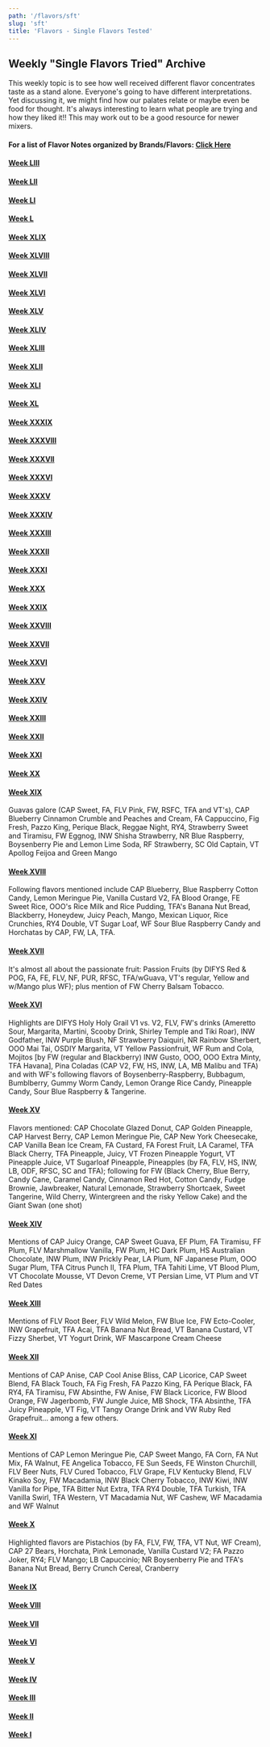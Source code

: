```yaml
---
path: '/flavors/sft'
slug: 'sft'
title: 'Flavors - Single Flavors Tested'
---
```


## Weekly "Single Flavors Tried" Archive
This weekly topic is to see how well received different flavor concentrates taste as a stand alone.  Everyone's going to have different interpretations.  Yet discussing it, we might find how our palates relate or maybe even be food for thought.  It's always interesting to learn what people are trying and how they liked it!!  This may work out to be a good resource for newer mixers. 


 #### For a list of Flavor Notes organized by Brands/Flavors: [Click Here](https://link.diyejuice.org/notes)

 #### [Week LIII](https://redd.it/fyet35)
 #### [Week LII](https://redd.it/ftwb66)
 #### [Week LI](https://redd.it/fpny13)
 #### [Week L](https://redd.it/fljy9f)
 #### [Week XLIX](https://redd.it/fhtfkm)
 #### [Week XLVIII](https://redd.it/fecptp)
 #### [Week XLVII](https://redd.it/fapth2)
 #### [Week XLVI](https://redd.it/f3s7r9)
 #### [Week XLV](http://redd.it/et1f7f)
 #### [Week XLIV](http://redd.it/epr3s0)
 #### [Week XLIII](http://redd.it/emi3o9)
 #### [Week XLII](http://redd.it/ejimo4)
 #### [Week XLI](http://redd.it/eg4w0v)
 #### [Week XL](http://redd.it/ed2hng)
 #### [Week XXXIX](http://redd.it/e9xef0)
 #### [Week XXXVIII](https://redd.it/e6po1x)
 #### [Week XXXVII](https://redd.it/dzndrg)
 #### [Week XXXVI](https://redd.it/dwi4ry)
 #### [Week XXXV](https://redd.it/dt6yw4)
 #### [Week XXXIV](https://redd.it/dptzzi)
 #### [Week XXXIII](https://redd.it/dmnxvu)
 #### [Week XXXII](https://redd.it/dg409i)
 #### [Week XXXI](https://redd.it/dcydsy)
 #### [Week XXX](https://redd.it/d9su57)
 #### [Week XXIX](https://redd.it/d6iyfn)
 #### [Week XXVIII](https://redd.it/d3b48a)
 #### [Week XXVII](https://redd.it/d031s1)
 #### [Week XXVI](https://redd.it/cx5fzw)
 #### [Week XXV](https://redd.it/cu353o)
 #### [Week XXIV](https://redd.it/cqser5)
 #### [Week XXIII](https://redd.it/cnoyzi)
 #### [Week XXII](https://redd.it/ckrmbp)
 #### [Week XXI](https://redd.it/chuugn)
 #### [Week XX](https://redd.it/cewluk)
 #### [Week XIX](https://redd.it/cbyvev)
Guavas galore (CAP Sweet, FA, FLV Pink, FW, RSFC, TFA and VT's), CAP Blueberry Cinnamon Crumble and Peaches and Cream, FA Cappuccino, Fig Fresh, Pazzo King, Perique Black, Reggae Night, RY4, Strawberry Sweet and Tiramisu, FW Eggnog, INW Shisha Strawberry, NR Blue Raspberry, Boysenberry Pie and Lemon Lime Soda, RF Strawberry, SC Old Captain, VT Apollog Feijoa and Green Mango
  #### [Week XVIII](https://redd.it/c992ji)
Following flavors mentioned include CAP Blueberry, Blue Raspberry Cotton Candy, Lemon Meringue Pie, Vanilla Custard V2, FA Blood Orange, FE Sweet Rice, OOO's Rice Milk and Rice Pudding, TFA's Banana Nut Bread, Blackberry, Honeydew, Juicy Peach, Mango, Mexican Liquor, Rice Crunchies, RY4 Double, VT Sugar Loaf, WF Sour Blue Raspberry Candy and Horchatas by CAP, FW, LA, TFA.
 #### [Week XVII](https://redd.it/c68op8)
It's almost all about the passionate fruit:  Passion Fruits (by DIFYS Red & POG, FA, FE, FLV, NF, PUR, RFSC, TFA/wGuava, VT's regular, Yellow and w/Mango plus WF); plus mention of FW Cherry Balsam Tobacco.
 #### [Week XVI](https://redd.it/c36med)
Highlights are DIFYS Holy Holy Grail V1 vs. V2, FLV, FW's drinks (Ameretto Sour, Margarita, Martini, Scooby Drink, Shirley Temple and Tiki Roar), INW Godfather, INW Purple Blush, NF Strawberry Daiquiri, NR Rainbow Sherbert, OOO Mai Tai, OSDIY Margarita, VT Yellow Passionfruit, WF Rum and Cola, Mojitos [by FW (regular and Blackberry) INW Gusto, OOO, OOO Extra Minty, TFA Havana], Pina Coladas (CAP V2, FW, HS, INW, LA, MB Malibu and TFA) and with WF's following flavors of Boysenberry-Raspberry, Bubbagum, Bumblberry, Gummy Worm Candy, Lemon Orange Rice Candy, Pineapple Candy, Sour Blue Raspberry & Tangerine.
 #### [Week XV](https://redd.it/c09rii)
Flavors mentioned:  CAP Chocolate Glazed Donut, CAP Golden Pineapple, CAP Harvest Berry, CAP Lemon Meringue Pie, CAP New York Cheesecake, CAP Vanilla Bean Ice Cream, FA Custard, FA Forest Fruit, LA Caramel, TFA Black Cherry, TFA Pineapple, Juicy, VT Frozen Pineapple Yogurt, VT Pineapple Juice, VT Sugarloaf Pineapple, Pineapples (by FA, FLV, HS, INW, LB, ODF, RFSC, SC and TFA); following for FW (Black Cherry, Blue Berry, Candy Cane, Caramel Candy, Cinnamon Red Hot, Cotton Candy, Fudge Brownie, Jawbreaker, Natural Lemonade, Strawberry Shortcaek, Sweet Tangerine, Wild Cherry, Wintergreen and the risky Yellow Cake) and the Giant Swan (one shot)
 #### [Week XIV](https://redd.it/bxhl76)
Mentions of CAP Juicy Orange, CAP Sweet Guava, EF Plum, FA Tiramisu, FF Plum, FLV Marshmallow Vanilla, FW Plum, HC Dark Plum, HS Australian Chocolate, INW Plum, INW Prickly Pear, LA Plum, NF Japanese Plum, OOO Sugar Plum, TFA Citrus Punch II, TFA Plum, TFA Tahiti Lime, VT Blood Plum, VT Chocolate Mousse, VT Devon Creme, VT Persian Lime, VT Plum and VT Red Dates
 #### [Week XIII](https://redd.it/bva0h3)
Mentions of FLV Root Beer, FLV Wild Melon, FW Blue Ice, FW Ecto-Cooler, INW Grapefruit, TFA Acai, TFA Banana Nut Bread, VT Banana Custard, VT Fizzy Sherbet, VT Yogurt Drink, WF Mascarpone Cream Cheese
 #### [Week XII](https://redd.it/bs4utw)
Mentions of CAP Anise, CAP Cool Anise Bliss, CAP Licorice, CAP Sweet Blend, FA Black Touch, FA Fig Fresh, FA Pazzo King, FA Perique Black, FA RY4, FA Tiramisu, FW Absinthe, FW Anise, FW Black Licorice, FW Blood Orange, FW Jagerbomb, FW Jungle Juice, MB Shock, TFA Absinthe, TFA Juicy Pineapple, VT Fig, VT Tangy Orange Drink and VW Ruby Red Grapefruit... among a few others.
 #### [Week XI](https://redd.it/bpg9m2)
Mentions of CAP Lemon Meringue Pie, CAP Sweet Mango, FA Corn, FA Nut Mix, FA Walnut, FE Angelica Tobacco, FE Sun Seeds, FE Winston Churchill, FLV Beer Nuts, FLV Cured Tobacco, FLV Grape, FLV Kentucky Blend, FLV Kinako Soy, FW Macadamia, INW Black Cherry Tobacco, INW Kiwi, INW Vanilla for Pipe, TFA Bitter Nut Extra, TFA RY4 Double, TFA Turkish, TFA Vanilla Swirl, TFA Western, VT Macadamia Nut, WF Cashew, WF Macadamia and WF Walnut
 #### [Week X](https://redd.it/bml9lw)
Highlighted flavors are Pistachios (by FA, FLV, FW, TFA, VT Nut, WF Cream), CAP 27 Bears, Horchata, Pink Lemonade, Vanilla Custard V2; FA Pazzo Joker, RY4; FLV Mango; LB Capuccinio; NR Boysenberry Pie and TFA's Banana Nut Bread, Berry Crunch Cereal, Cranberry
 #### [Week IX](https://redd.it/bjyg4v)
 #### [Week VIII](https://www.reddit.com/r/DIY_eJuice/comments/bharid/single_flavors_youve_sampled_recently/)
 #### [Week VII](https://redd.it/bemb2q)
 #### [Week VI](https://redd.it/bc1g80)
 #### [Week V](https://redd.it/b9j3bf)
 #### [Week IV](https://redd.it/b6jcns)
 #### [Week III](https://redd.it/b3syzj)
 #### [Week II](https://redd.it/b15m07)
 #### [Week I](https://redd.it/ay9ut3)